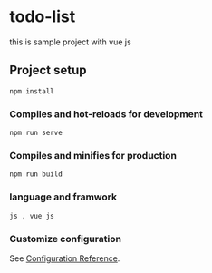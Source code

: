 # todo-list

this is sample project with vue js

## Project setup
```
npm install
```

### Compiles and hot-reloads for development
```
npm run serve
```

### Compiles and minifies for production
```
npm run build
```
### language and framwork  
```
js , vue js
```
### Customize configuration
See [Configuration Reference](https://cli.vuejs.org/config/).
